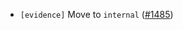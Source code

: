 - `[evidence]` Move to `internal`
  ([\#1485](https://github.com/depinnetwork/por-consensus/pull/1485))